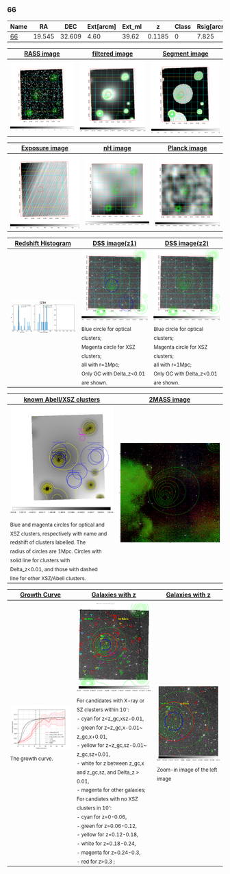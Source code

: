 <div STYLE="page-break-after: always;"></div>

### 66

|Name          |RA          |DEC      | Ext[arcm] | Ext_ml | z    | Class| Rsig[arcmin] | CRsig[c/s] | CR500[c/s] | R500[Mpc] |L500[erg/s]|F500[erg/s/cm^2]| M500[Msun]|Tx[keV]|beta|GC(XSZ,Delta_z<0.01)| GC(OPT,Delta_z<0.01)|GC|alias|
|--------------|------------|------------|---|---|-----------|--------|------|------|----|----|----|----|----|----|----|----|----|----|---|
|[66](script/66.md)     | 19.545       | 32.609       | 4.60    | 39.62   | 0.1185 | 0   | 7.825 |0.100 |0.098 |0.835 |6.390e+43 |1.751e-12 |1.856e+14 |3.254 |1.423 |-, |-, |-, |t234|

|[RASS image](../image/66/66_img.pdf)|[filtered image](../image/66/66_fil.pdf)|[Segment image](../image/66/66_seg.pdf)|
|-------------------|--------------------|-------------------|
| <img src="../image/66/66_img.png" width="300">  | <img src="../image/66/66_fil.png" width="300">   | <img src="../image/66/66_seg.png" width="300">  |

|[Exposure image](../image/66/66_mex.pdf)| [nH image](../image/66/66_nh.pdf)| [Planck image](../image/66/66_p.pdf)|
|-------------------|--------------------|-------------------|
|<img src="../image/66/66_mex.png" width="300">   | <img src="../image/66/66_nh.png" width="300">    | <img src="../image/66/66_p.png" width="300"> |

|[Redshift Histogram](../image/66/66_zg.pdf) | [DSS image(z1)](../image/66/66_dss_z1.pdf)      |  [DSS image(z2)](../image/66/66_dss_z2.pdf)    |
|-------------------|--------------------|-------------------|
|<img src="../image/66/66_zg.png" width="300"> |<img src="../image/66/66_dss_z1.png" width="300"> <sub><br>Blue circle for optical clusters; <br>Magenta circle for XSZ clusters; <br>all with r=1Mpc; <br>Only GC with Delta_z<0.01 are shown. </sub>| <img src="../image/66/66_dss_z2.png" width="300"><sub><br>Blue circle for optical clusters; <br>Magenta circle for XSZ clusters; <br>all with r=1Mpc; <br>Only GC with Delta_z<0.01 are shown. </sub> |

|[known Abell/XSZ clusters](../image/66/66_m.pdf) | [2MASS image](../image/66/66_2mass.pdf)      |
|-------------------|-------------------|
|<img src=../image/66/66_m.png width="300"> <sub><br>Blue and magenta circles for optical and <br>XSZ clusters, respectively with name and <br>redshift of clusters labelled. The <br>radius of circles are 1Mpc. Circles with <br>solid line for clusters with <br>Delta_z<0.01, and those with dashed <br>line for other XSZ/Abell clusters.        </sub>|<img src="../image/66/66_2mass.png" width="300">  |

|[Growth Curve](../image/66/66_gca_all.png) |[Galaxies with z](../image/66/66_opt_ned.pdf) |[Galaxies with z](../image/66/66_opt_ned_zoom.pdf) |
|-------------------|-------------------|-------------------|
| <img src="../image/66/66_gca_all.png" width="300"> <sub><br>The growth curve.</sub>| <img src=../image/66/66_opt_ned.png width="300"> <br><sub> For candidates with X-ray or SZ clusters within 10': <br> - cyan for z<z_gc,xsz-0.01, <br> - green for z=z_gc,x-0.01~ z_gc,x+0.01, <br> - yellow for z=z_gc,sz-0.01~ z_gc,sz+0.01, <br> - white for z between z_gc,x and z_gc,sz, and Delta_z > 0.01, <br> - magenta for other galaxies; <br>For candiates with no XSZ clusters in 10': <br> - cyan for z=0-0.06, <br> - green for z=0.06-0.12, <br> - yellow for z=0.12-0.18, <br> - white for z=0.18-0.24, <br> - magenta for z=0.24-0.3, <br> - red for z>0.3 ;  </sub>|<img src=../image/66/66_opt_ned_zoom.png width="300">  <br><sub> Zoom-in image of the left image</sub>|




